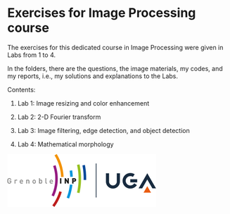 # Exercises for Image Processing course
The exercises for this dedicated course in Image Processing were given in Labs from 1 to 4. 

In the folders, there are the questions, the image materials, my codes, and my reports, i.e., my solutions and explanations to the Labs.

Contents:

1. Lab 1: Image resizing and color enhancement

2. Lab 2: 2-D Fourier transform

3. Lab 3: Image filtering, edge detection, and object detection

4. Lab 4: Mathematical morphology

![UGA logo](https://github.com/TRAN-Gia-Quoc-Bao/Course-Image-Processing/blob/master/logoUGA.png)

